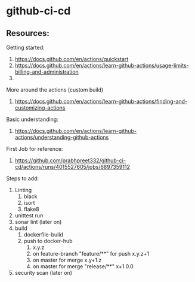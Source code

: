 # github-ci-cd

## Resources:

Getting started:
1. https://docs.github.com/en/actions/quickstart
2. https://docs.github.com/en/actions/learn-github-actions/usage-limits-billing-and-administration
3. 

More around the actions (custom build)
1. https://docs.github.com/en/actions/learn-github-actions/finding-and-customizing-actions

Basic understanding:
1. https://docs.github.com/en/actions/learn-github-actions/understanding-github-actions

First Job for reference:
1. https://github.com/prabhpreet332/github-ci-cd/actions/runs/4015527605/jobs/6897359112

Steps to add:
1. Linting
    1. black
    2. isort
    3. flake8
2. unittest run
3. sonar lint (later on)
4. build
    1. dockerfile-build
    2. push to docker-hub
        1. x.y.z
        2. on feature-branch "feature/**" for push x.y.z+1
        2. on master for merge x.y+1.z
        2. on master for merge "release/**" x+1.0.0
5. security scan (later on)
